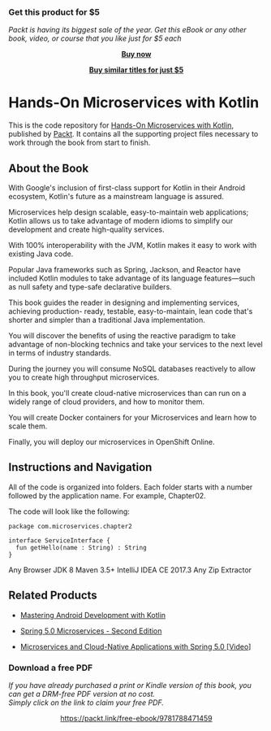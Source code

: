 
### Get this product for $5

<i>Packt is having its biggest sale of the year. Get this eBook or any other book, video, or course that you like just for $5 each</i>


<b><p align='center'>[Buy now](https://packt.link/9781788471459)</p></b>


<b><p align='center'>[Buy similar titles for just $5](https://subscription.packtpub.com/search)</p></b>


# Hands-On Microservices with Kotlin
This is the code repository for [Hands-On Microservices with Kotlin](https://www.packtpub.com/web-development/microservices-kotlin?utm_source=github&utm_medium=repository&utm_campaign=9781788471459), published by [Packt](https://www.packtpub.com/?utm_source=github). It contains all the supporting project files necessary to work through the book from start to finish.
## About the Book
With Google's inclusion of first-class support for Kotlin in their Android ecosystem, Kotlin's future as a mainstream language is assured.

Microservices help design scalable, easy-to-maintain web applications; Kotlin allows us to take advantage of modern idioms to simplify our development and create high-quality services.

With 100% interoperability with the JVM, Kotlin makes it easy to work with existing Java code.

Popular Java frameworks such as Spring, Jackson, and Reactor have included Kotlin modules to take advantage of its language features—such as null safety and type-safe declarative builders.

This book guides the reader in designing and implementing services, achieving production- ready, testable, easy-to-maintain, lean code that's shorter and simpler than a traditional Java implementation.

You will discover the benefits of using the reactive paradigm to take advantage of non-blocking technics and take your services to the next level in terms of industry standards.

During the journey you will consume NoSQL databases reactively to allow you to create high throughput microservices.

In this book, you'll create cloud-native microservices than can run on a widely range of cloud providers, and how to monitor them.

You will create Docker containers for your Microservices and learn how to scale them.

Finally, you will deploy our microservices in OpenShift Online.

## Instructions and Navigation
All of the code is organized into folders. Each folder starts with a number followed by the application name. For example, Chapter02.



The code will look like the following:
```
package com.microservices.chapter2

interface ServiceInterface {
  fun getHello(name : String) : String
}
```

Any Browser
JDK 8
Maven 3.5+
IntelliJ IDEA CE 2017.3
Any Zip Extractor

## Related Products
* [Mastering Android Development with Kotlin](https://www.packtpub.com/application-development/mastering-android-development-kotlin?utm_source=github&utm_medium=repository&utm_campaign=9781788473699)

* [Spring 5.0 Microservices - Second Edition](https://www.packtpub.com/application-development/spring-50-microservices-second-edition?utm_source=github&utm_medium=repository&utm_campaign=9781787127685)

* [Microservices and Cloud-Native Applications with Spring 5.0 [Video]](https://www.packtpub.com/application-development/microservices-and-cloud-native-applications-spring-50-video?utm_source=github&utm_medium=repository&utm_campaign=9781788831727)
### Download a free PDF

 <i>If you have already purchased a print or Kindle version of this book, you can get a DRM-free PDF version at no cost.<br>Simply click on the link to claim your free PDF.</i>
<p align="center"> <a href="https://packt.link/free-ebook/9781788471459">https://packt.link/free-ebook/9781788471459 </a> </p>